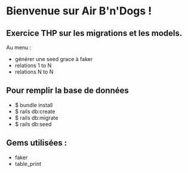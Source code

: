 # Bienvenue sur Air B'n'Dogs !

## Exercice THP sur les migrations et les models.

Au menu : 
- générer une seed grace à faker
- relations 1 to N 
- relations N to N

## Pour remplir la base de données 

- $ bundle install 
- $ rails db:create 
- $ rails db:migrate
- $ rails db:seed

## Gems utilisées : 

- faker
- table_print

